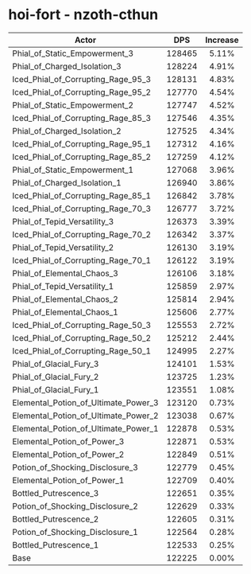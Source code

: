 # hoi-fort - nzoth-cthun
| Actor | DPS | Increase |
|---|:---:|:---:|
|Phial_of_Static_Empowerment_3|128465|5.11%|
|Phial_of_Charged_Isolation_3|128224|4.91%|
|Iced_Phial_of_Corrupting_Rage_95_3|128131|4.83%|
|Iced_Phial_of_Corrupting_Rage_95_2|127770|4.54%|
|Phial_of_Static_Empowerment_2|127747|4.52%|
|Iced_Phial_of_Corrupting_Rage_85_3|127546|4.35%|
|Phial_of_Charged_Isolation_2|127525|4.34%|
|Iced_Phial_of_Corrupting_Rage_95_1|127312|4.16%|
|Iced_Phial_of_Corrupting_Rage_85_2|127259|4.12%|
|Phial_of_Static_Empowerment_1|127068|3.96%|
|Phial_of_Charged_Isolation_1|126940|3.86%|
|Iced_Phial_of_Corrupting_Rage_85_1|126842|3.78%|
|Iced_Phial_of_Corrupting_Rage_70_3|126777|3.72%|
|Phial_of_Tepid_Versatility_3|126373|3.39%|
|Iced_Phial_of_Corrupting_Rage_70_2|126342|3.37%|
|Phial_of_Tepid_Versatility_2|126130|3.19%|
|Iced_Phial_of_Corrupting_Rage_70_1|126122|3.19%|
|Phial_of_Elemental_Chaos_3|126106|3.18%|
|Phial_of_Tepid_Versatility_1|125859|2.97%|
|Phial_of_Elemental_Chaos_2|125814|2.94%|
|Phial_of_Elemental_Chaos_1|125606|2.77%|
|Iced_Phial_of_Corrupting_Rage_50_3|125553|2.72%|
|Iced_Phial_of_Corrupting_Rage_50_2|125212|2.44%|
|Iced_Phial_of_Corrupting_Rage_50_1|124995|2.27%|
|Phial_of_Glacial_Fury_3|124101|1.53%|
|Phial_of_Glacial_Fury_2|123725|1.23%|
|Phial_of_Glacial_Fury_1|123551|1.08%|
|Elemental_Potion_of_Ultimate_Power_3|123120|0.73%|
|Elemental_Potion_of_Ultimate_Power_2|123038|0.67%|
|Elemental_Potion_of_Ultimate_Power_1|122878|0.53%|
|Elemental_Potion_of_Power_3|122871|0.53%|
|Elemental_Potion_of_Power_2|122849|0.51%|
|Potion_of_Shocking_Disclosure_3|122779|0.45%|
|Elemental_Potion_of_Power_1|122709|0.40%|
|Bottled_Putrescence_3|122651|0.35%|
|Potion_of_Shocking_Disclosure_2|122629|0.33%|
|Bottled_Putrescence_2|122605|0.31%|
|Potion_of_Shocking_Disclosure_1|122564|0.28%|
|Bottled_Putrescence_1|122533|0.25%|
|Base|122225|0.00%|
